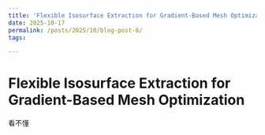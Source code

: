 ```yaml
---
title: 'Flexible Isosurface Extraction for Gradient-Based Mesh Optimization'
date: 2025-10-17
permalink: /posts/2025/10/blog-post-8/
tags:

---
```


Flexible Isosurface Extraction for Gradient-Based Mesh Optimization
======

看不懂
